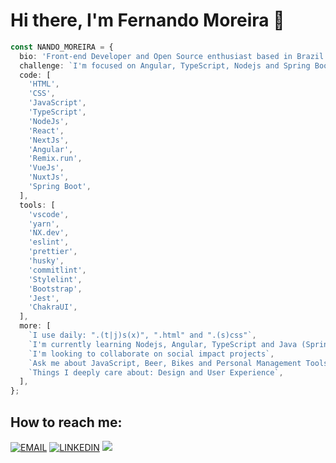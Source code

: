 # Hi there, I'm Fernando Moreira 👋

```ts
const NANDO_MOREIRA = {
  bio: 'Front-end Developer and Open Source enthusiast based in Brazil',
  challenge: `I'm focused on Angular, TypeScript, Nodejs and Spring Boot`,
  code: [
    'HTML',
    'CSS',
    'JavaScript',
    'TypeScript',
    'NodeJs',
    'React',
    'NextJs',
    'Angular',
    'Remix.run',
    'VueJs',
    'NuxtJs',
    'Spring Boot',
  ],
  tools: [
    'vscode',
    'yarn',
    'NX.dev',
    'eslint',
    'prettier',
    'husky',
    'commitlint',
    'Stylelint',
    'Bootstrap',
    'Jest',
    'ChakraUI',
  ],
  more: [
    `I use daily: ".(t|j)s(x)", ".html" and ".(s)css"`,
    `I'm currently learning Nodejs, Angular, TypeScript and Java (Spring boot)`,
    `I'm looking to collaborate on social impact projects`,
    `Ask me about JavaScript, Beer, Bikes and Personal Management Tools`,
    `Things I deeply care about: Design and User Experience`,
  ],
};
```

## How to reach me:

[![EMAIL](https://img.shields.io/badge/Email-black?style=for-the-badge)](mailto:github@nandomoreira.dev) [![LINKEDIN](https://img.shields.io/badge/Linkedin-black?style=for-the-badge&logo=linkedin)](https://www.linkedin.com/in/nandomoreirame/) [![](https://img.shields.io/twitter/follow/oseunando?color=blue&logo=twitter&style=for-the-badge)](https://twitter.com/oseunando)
